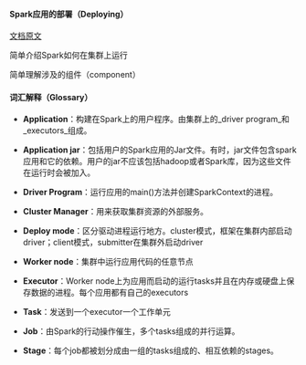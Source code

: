 #### Spark应用的部署（Deploying）

[文档原文](http://spark.apache.org/docs/2.2.0/cluster-overview.html)

简单介绍Spark如何在集群上运行

简单理解涉及的组件（component）

#### 词汇解释（Glossary）

* **Application**：构建在Spark上的用户程序。由集群上的_driver program_和_executors_组成。

* **Application jar**：包括用户的Spark应用的Jar文件。有时，jar文件包含spark应用和它的依赖。用户的jar不应该包括hadoop或者Spark库，因为这些文件在运行时会被加入。

* **Driver Program**：运行应用的main\(\)方法并创建SparkContext的进程。

* **Cluster Manager**：用来获取集群资源的外部服务。

* **Deploy mode**：区分驱动进程运行地方。cluster模式，框架在集群内部启动driver；client模式，submitter在集群外启动driver

* **Worker node**：集群中运行应用代码的任意节点

* **Executor**：Worker node上为应用而启动的运行tasks并且在内存或硬盘上保存数据的进程。每个应用都有自己的executors

* **Task**：发送到一个executor一个工作单元

* **Job**：由Spark的行动操作催生，多个tasks组成的并行运算。
* **Stage**：每个job都被划分成由一组的tasks组成的、相互依赖的stages。



